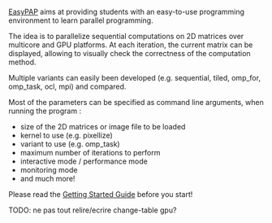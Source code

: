 [EasyPAP](https://gforgeron.gitlab.io/easypap) aims at providing students with an easy-to-use programming environment
to learn parallel programming.

The idea is to parallelize sequential computations on 2D matrices over multicore and GPU platforms. At each iteration,
the current matrix can be displayed, allowing to visually check the correctness of the computation method.

Multiple variants can easily been developed (e.g. sequential, tiled, omp_for, omp_task, ocl, mpi) and compared.

Most of the parameters can be specified as command line arguments, when running the program :
* size of the 2D matrices or image file to be loaded
* kernel to use (e.g. pixellize)
* variant to use (e.g. omp_task)
* maximum number of iterations to perform
* interactive mode / performance mode
* monitoring mode
* and much more!

Please read the [Getting Started Guide](https://gforgeron.gitlab.io/easypap/doc/Getting_Started.pdf) before you start!

TODO:
ne pas tout relire/ecrire
change-table gpu?

